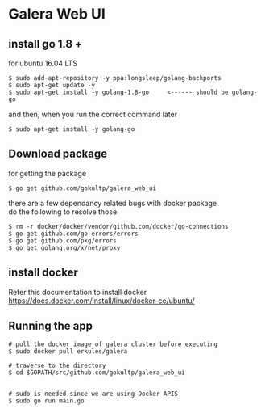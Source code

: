 # Galera Web UI

##  install go 1.8 +

for ubuntu 16.04 LTS
```
$ sudo add-apt-repository -y ppa:longsleep/golang-backports
$ sudo apt-get update -y
$ sudo apt-get install -y golang-1.8-go     <------ should be golang-go
```
and then, when you run the correct command later
```
$ sudo apt-get install -y golang-go
```



## Download package
for getting the package
```
$ go get github.com/gokultp/galera_web_ui
```

there are a few dependancy related bugs with docker package  
do the following to resolve those  

```
$ rm -r docker/docker/vendor/github.com/docker/go-connections
$ go get github.com/go-errors/errors
$ go get github.com/pkg/errors
$ go get golang.org/x/net/proxy
```


## install docker 

Refer this documentation to install docker  
https://docs.docker.com/install/linux/docker-ce/ubuntu/


## Running the app

```
# pull the docker image of galera cluster before executing
$ sudo docker pull erkules/galera

# traverse to the directory
$ cd $GOPATH/src/github.com/gokultp/galera_web_ui


# sudo is needed since we are using Docker APIS
$ sudo go run main.go
```